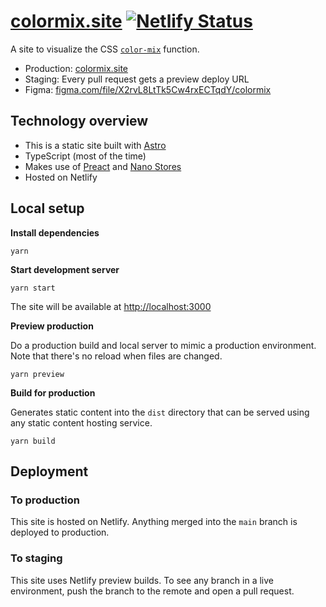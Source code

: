 # [colormix.site](https://www.colormix.site) [![Netlify Status](https://api.netlify.com/api/v1/badges/375eb780-e886-40ed-bbb1-d47ec261388f/deploy-status)](https://app.netlify.com/sites/color-mix-site/deploys)

A site to visualize the CSS [`color-mix`](https://developer.mozilla.org/en-US/docs/Web/CSS/color_value/color-mix) function.

- Production: [colormix.site](https://www.colormix.site)
- Staging: Every pull request gets a preview deploy URL
- Figma: [figma.com/file/X2rvL8LtTk5Cw4rxECTqdY/colormix](https://www.figma.com/file/X2rvL8LtTk5Cw4rxECTqdY/colormix)

## Technology overview

- This is a static site built with [Astro](https://astro.build/)
- TypeScript (most of the time)
- Makes use of [Preact](https://preactjs.com) and [Nano Stores](https://github.com/nanostores/nanostores)
- Hosted on Netlify

## Local setup

**Install dependencies**

```
yarn
```

**Start development server**

```
yarn start
```

The site will be available at [http://localhost:3000](http://localhost:3000)

**Preview production**

Do a production build and local server to mimic a production environment. Note that there's no reload when files are changed.

```
yarn preview
```

**Build for production**

Generates static content into the `dist` directory that can be served using any static content hosting service.

```
yarn build
```

## Deployment

### To production

This site is hosted on Netlify. Anything merged into the `main` branch is deployed to production.

### To staging

This site uses Netlify preview builds. To see any branch in a live environment, push the branch to the remote and open a pull request.
